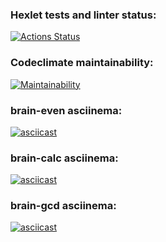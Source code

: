 ### Hexlet tests and linter status:
[![Actions Status](https://github.com/jxssx/backend-project-44/workflows/hexlet-check/badge.svg)](https://github.com/jxssx/backend-project-44/actions)
### Codeclimate maintainability:
[![Maintainability](https://api.codeclimate.com/v1/badges/89dee416cae64829ba49/maintainability)](https://codeclimate.com/github/jxssx/backend-project-44/maintainability)
### brain-even asciinema:
[![asciicast](https://asciinema.org/a/gKOwwACAhONeaLz6u95D9LtXs.svg)](https://asciinema.org/a/gKOwwACAhONeaLz6u95D9LtXs)
### brain-calc asciinema:
[![asciicast](https://asciinema.org/a/GwjsxLpcOAa1SRrUnO1xFdPot.svg)](https://asciinema.org/a/GwjsxLpcOAa1SRrUnO1xFdPot)
### brain-gcd asciinema:
[![asciicast](https://asciinema.org/a/ldgRPVrAPf1EFOXKElaOumv2w.svg)](https://asciinema.org/a/ldgRPVrAPf1EFOXKElaOumv2w)
